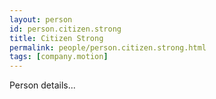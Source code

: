 ```yaml
---
layout: person
id: person.citizen.strong
title: Citizen Strong
permalink: people/person.citizen.strong.html
tags: [company.motion]
---
```


Person details...